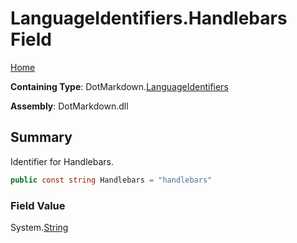 # LanguageIdentifiers\.Handlebars Field

[Home](../../../README.md)

**Containing Type**: DotMarkdown\.[LanguageIdentifiers](../README.md)

**Assembly**: DotMarkdown\.dll

## Summary

Identifier for Handlebars\.

```csharp
public const string Handlebars = "handlebars"
```

### Field Value

System\.[String](https://docs.microsoft.com/en-us/dotnet/api/system.string)

